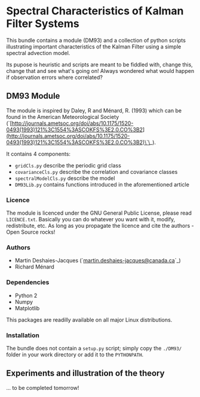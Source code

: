 Spectral Characteristics of Kalman Filter Systems
=================================================

This bundle contains a module (DM93) and a collection of python scripts
illustrating important characteristics of the Kalman Filter using a
simple spectral advection model.

Its pupose is heuristic and scripts are meant to be fiddled with, change
this, change that and see what's going on! Always wondered what would
happen if observation errors where correlated?

DM93 Module
-----------

The module is inspired by Daley, R and Ménard, R. (1993) which can be
found in the American Meteorological Society
(\`[http://journals.ametsoc.org/doi/abs/10.1175/1520-0493(1993)121%3C1554%3ASCOKFS%3E2.0.CO%3B2](http://journals.ametsoc.org/doi/abs/10.1175/1520-0493(1993)121%3C1554%3ASCOKFS%3E2.0.CO%3B2)\`\_).

It contains 4 components:

-   `gridCls.py` describe the periodic grid class
-   `covarianceCls.py` describe the correlation and covariance classes
-   `spectralModelCls.py` describe the model
-   `DM93Lib.py` contains functions introduced in the aforementioned
    article

### Licence

The module is licenced under the GNU General Public License, please read
`LICENCE.txt`. Basically you can do whatever you want with it, modify,
redistribute, etc. As long as you propagate the licence and cite the
authors - Open Source rocks!

### Authors

-   Martin Deshaies-Jacques
    (\`[martin.deshaies-jacques@canada.ca](mailto:martin.deshaies-jacques@canada.ca)\`\_)
-   Richard Ménard

### Dependencies

-   Python 2
-   Numpy
-   Matplotlib

This packages are readilly available on all major Linux distributions.

### Installation

The bundle does not contain a `setup.py` script; simply copy the
`./DM93/` folder in your work directory or add it to the `PYTHONPATH`.

Experiments and illustration of the theory
------------------------------------------

... to be completed tomorrow!

